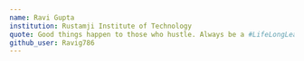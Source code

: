 ```yaml
---
name: Ravi Gupta
institution: Rustamji Institute of Technology
quote: Good things happen to those who hustle. Always be a #LifeLongLearner.
github_user: Ravig786
---
```

